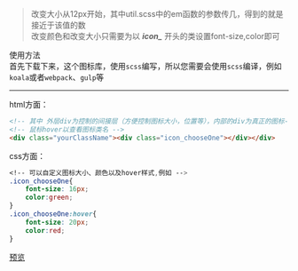 > 改变大小从12px开始，其中util.scss中的em函数的参数传几，得到的就是接近于该值的数  
> 改变颜色和改变大小只需要为以 ***icon_*** 开头的类设置font-size,color即可  

使用方法  
首先下载下来，这个图标库，使用```scss```编写，所以您需要会使用```scss```编译，例如```koala```或者```webpack```、```gulp```等  

----

html方面：  
```html
<!-- 其中 外层div为控制的间接层（方便控制图标大小，位置等），内部的div为真正的图标-->
<!-- 鼠标hover以查看图标类名 -->
<div class="yourClassName"><div class="icon_chooseOne"></div></div>
```


css方面：
```css
<!-- 可以自定义图标大小、颜色以及hover样式,例如 -->
.icon_chooseOne{
    font-size: 16px;
    color:green;
}
.icon_chooseOne:hover{
    font-size: 20px;
    color:red;
}
```

[预览](https://foxdaxian.github.io/icon/index.html)